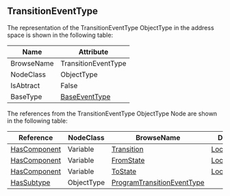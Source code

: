 <!-- objecttype -->
## TransitionEventType

The representation of the TransitionEventType ObjectType in the address space is shown in the following table:  

|Name|Attribute|
|---|---|
|BrowseName|TransitionEventType|
|NodeClass|ObjectType|
|IsAbtract|False|
|BaseType|[BaseEventType](../../../Part5/ObjectTypes/BaseEventType/readme.md)|

The references from the TransitionEventType ObjectType Node are shown in the following table:  

|Reference|NodeClass|BrowseName|DataType|TypeDefinition|ModellingRule|
|---|---|---|---|---|---|
|[HasComponent](../../../Part3/ReferenceTypes/HasComponent/readme.md)|Variable|[Transition](#Transition)|[LocalizedText](../../../Part3/DataTypes/LocalizedText/readme.md)|[TransitionVariableType](../../Part5/VariableTypes/TransitionVariableType/readme.md)|[Mandatory](../../Objects/Mandatory/readme.md)|
|[HasComponent](../../../Part3/ReferenceTypes/HasComponent/readme.md)|Variable|[FromState](#FromState)|[LocalizedText](../../../Part3/DataTypes/LocalizedText/readme.md)|[StateVariableType](../../Part5/VariableTypes/StateVariableType/readme.md)|[Mandatory](../../Objects/Mandatory/readme.md)|
|[HasComponent](../../../Part3/ReferenceTypes/HasComponent/readme.md)|Variable|[ToState](#ToState)|[LocalizedText](../../../Part3/DataTypes/LocalizedText/readme.md)|[StateVariableType](../../Part5/VariableTypes/StateVariableType/readme.md)|[Mandatory](../../Objects/Mandatory/readme.md)|
|[HasSubtype](../../../Part3/ReferenceTypes/HasSubtype/readme.md)|ObjectType|[ProgramTransitionEventType](#ProgramTransitionEventType)||||


